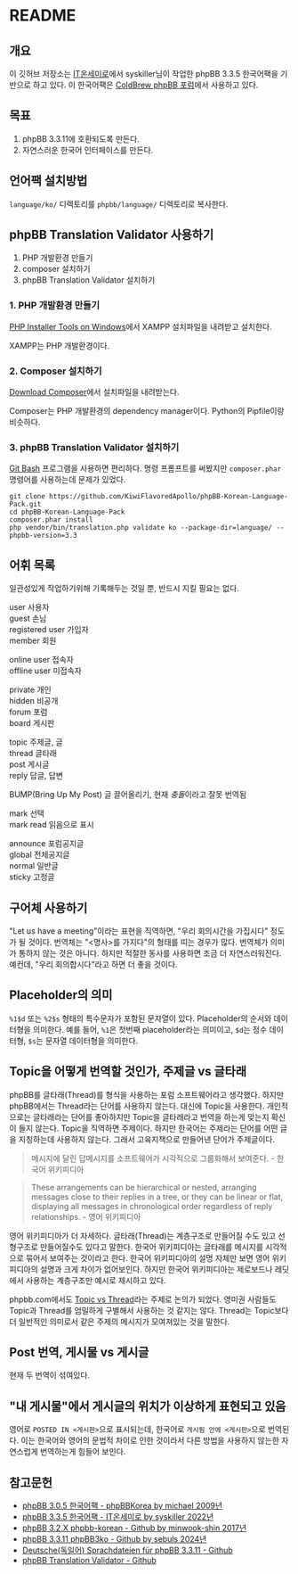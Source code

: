 # README

## 개요

이 깃허브 저장소는 [IT온세미로](http://bb.itosm.com)에서 syskiller님이 작업한 phpBB 3.3.5 한국어팩을 기반으로 하고 있다. 이 한국어팩은 [ColdBrew phpBB 포럼](https://forum.fractalcoffee.duckdns.org)에서 사용하고 있다. 

## 목표

1. phpBB 3.3.11에 호환되도록 만든다.
2. 자연스러운 한국어 인터페이스를 만든다.

## 언어팩 설치방법

`language/ko/` 디렉토리를 `phpbb/language/` 디렉토리로 복사한다.

## phpBB Translation Validator 사용하기

1. PHP 개발환경 만들기
2. composer 설치하기
3. phpBB Translation Validator 설치하기

### 1. PHP 개발환경 만들기

[PHP Installer Tools on Windows](https://www.php.net/manual/en/install.windows.tools.php)에서 XAMPP 설치파일을 내려받고 설치한다.

XAMPP는 PHP 개발환경이다.

### 2. Composer 설치하기

[Download Composer](https://getcomposer.org/download/)에서 설치파일을 내려받는다.

Composer는 PHP 개발환경의 dependency manager이다. Python의 Pipfile이랑 비슷하다.

### 3. phpBB Translation Validator 설치하기

[Git Bash]() 프로그램을 사용하면 편리하다. 명령 프롬프트를 써봤지만 `composer.phar` 명령어를 사용하는데 문제가 있었다.

```
git clone https://github.com/KiwiFlavoredApollo/phpBB-Korean-Language-Pack.git
cd phpBB-Korean-Language-Pack
composer.phar install
php vendor/bin/translation.php validate ko --package-dir=language/ --phpbb-version=3.3 
```

## 어휘 목록

일관성있게 작업하기위해 기록해두는 것일 뿐, 반드시 지킬 필요는 없다.

user 사용자  
guest 손님  
registered user 가입자  
member 회원  

online user 접속자  
offline user  미접속자

private 개인  
hidden 비공개  
forum 포럼  
board 게시판  

topic 주제글, 글  
thread 글타래  
post 게시글  
reply 답글, 답변  

BUMP(Bring Up My Post) 글 끌어올리기, 현재 *충돌*이라고 잘못 번역됨  

mark 선택  
mark read 읽음으로 표시  

announce 포럼공지글  
global 전체공지글  
normal 일반글  
sticky 고정글  

## 구어체 사용하기

"Let us have a meeting"이라는 표현을 직역하면, "우리 회의시간을 가집시다" 정도가 될 것이다. 번역체는 "<명사>를 가지다"의 형태를 띠는 경우가 많다. 번역체가 의미가 통하지 않는 것은 아니다. 하지만 적절한 동사를 사용하면 조금 더 자연스러워진다. 예컨데, "우리 회의합시다"라고 하면 더 좋을 것이다.

## Placeholder의 의미 

`%1$d` 또는 `%2$s` 형태의 특수문자가 포함된 문자열이 있다. Placeholder의 순서와 데이터형을 의미한다. 예를 들어, `%1`은 첫번째 placeholder라는 의미이고, `$d`는 정수 데이터형, `$s`는 문자열 데이터형을 의미한다.

## Topic을 어떻게 번역할 것인가, 주제글 vs 글타래

phpBB를 글타래(Thread)를 형식을 사용하는 포럼 소프트웨어라고 생각했다. 하지만 phpBB에서는 Thread라는 단어를 사용하지 않는다. 대신에 Topic을 사용한다. 개인적으로는 글타래라는 단어를 좋아하지만 Topic을 글타래라고 번역을 하는게 맞는지 확신이 들지 않는다. Topic을 직역하면 주제이다. 하지만 한국어는 주제라는 단어를 어떤 글을 지칭하는데 사용하지 않는다. 그래서 고육지책으로 만들어낸 단어가 주제글이다.

> 메시지에 달린 답메시지를 소프트웨어가 시각적으로 그룹화해서 보여준다. - 한국어 위키피디아 

> These arrangements can be hierarchical or nested, arranging messages close to their replies in a tree, or they can be linear or flat, displaying all messages in chronological order regardless of reply relationships. - 영어 위키피디아

영어 위키피디아가 더 자세하다. 글타래(Thread)는 계층구조로 만들어질 수도 있고 선형구조로 만들어질수도 있다고 말한다. 한국어 위키피디아는 글타래를 메시지를 시각적으로 묶어서 보여주는 것이라고 한다. 한국어 위키피디아의 설명 자체만 보면 영어 위키피디아의 설명과 크게 차이가 없어보인다. 하지만 한국어 위키피디아는 제로보드나 레딧에서 사용하는 계층구조만 예시로 제시하고 있다.

phpbb.com에서도 [Topic vs Thread](https://www.phpbb.com/community/viewtopic.php?t=2191600)라는 주제로 논의가 되었다. 영미권 사람들도 Topic과 Thread를 엄밀하게 구별해서 사용하는 것 같지는 않다. Thread는 Topic보다 더 일반적인 의미로서 같은 주제의 메시지가 모여져있는 것을 말한다.

## Post 번역, 게시물 vs 게시글

현재 두 번역이 섞여있다.

## "내 게시물"에서 게시글의 위치가 이상하게 표현되고 있음

영어로 `POSTED IN <게시판>`으로 표시되는데, 한국어로 `게시됨 안에 <게시판>`으로 번역된다. 이는 한국어와 영어의 문법적 차이로 인한 것이라서 다른 방법을 사용하지 않는한 자연스럽게 번역하는게 힘들어 보인다.

## 참고문헌

- [phpBB 3.0.5 한국어팩 - phpBBKorea by michael 2009년](http://www.phpbbkorea.com/viewtopic.php?f=6&t=2554)
- [phpBB 3.3.5 한국어팩 - IT온세미로 by syskiller 2022년](http://bb.itosm.com/viewtopic.php?t=40&sid=f0ba38eba9f9bed54bd3a29b8b36c1e3)
- [phpBB 3.2.X phpbb-korean - Github by minwook-shin 2017년](https://github.com/minwook-shin/phpbb-korean)
- [phpBB 3.3.11 phpBB3ko - Github by sebuls 2024년](https://github.com/sebuls/phpBB3ko)
- [Deutsche(독일어) Sprachdateien für phpBB 3.3.11 - Github](https://github.com/phpbb-de/phpbb-translation/tree/3.3.x)
- [phpBB Translation Validator - Github](https://github.com/phpbb/phpbb-translation-validator)